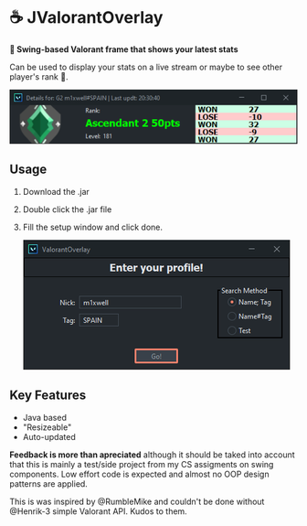 
# ☕️ JValorantOverlay

**🌊 Swing-based Valorant frame that shows your latest stats**

Can be used to display your stats on a live stream or maybe to see other player's rank 👀.

![OverlayPreview](./overlay.png)

## Usage

1. Download the .jar
2. Double click the .jar file
3. Fill the setup window and click done.

    ![OverlaySetup](./setup.png)

## Key Features

- Java based
- "Resizeable"
- Auto-updated

**Feedback is more than apreciated** although it should be taked into account that this is mainly a test/side project from my CS assigments on swing components.
Low effort code is expected and almost no OOP design patterns are applied.

This is was inspired by @RumbleMike and couldn't be done without @Henrik-3 simple Valorant API. Kudos to them.